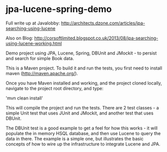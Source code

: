 jpa-lucene-spring-demo
======================

Full write up at Javalobby: http://architects.dzone.com/articles/jpa-searching-using-lucene

Also on Blog: http://corsoftlimited.blogspot.co.uk/2013/08/jpa-searching-using-lucene-working.html


Demo project using JPA, Lucene, Spring, DBUnit and JMockit - to persist and search for simple Book data.

This is a Maven project. To build it and run the tests, you first need to install maven (http://maven.apache.org/).

Once you have Maven installed and working, and the project cloned locally, navigate to the project root directory, and type:

'mvn clean install'

This will compile the project and run the tests. There are 2 test classes - a simple Unit test that uses JUnit and JMockit, and another test that uses DBUnit.

The DBUnit test is a good example to get a feel for how this works - it will populate the in memory HSQL database, and then use Lucene to query the data in there. The example is a simple one, but illustrates the basic concepts of how to wire up the infrastructure to integrate Lucene and JPA.

